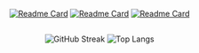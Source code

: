 
<section align='center'>

[![Readme Card](https://github-readme-stats.vercel.app/api/pin/?username=Ghostik-gh&repo=robots-sim&theme=react)](https://github.com/Ghostik-gh/robots-sim)
[![Readme Card](https://github-readme-stats.vercel.app/api/pin/?username=Ghostik-gh&repo=portfolio&theme=react)](https://github.com/Ghostik-gh/portfolio)
[![Readme Card](https://github-readme-stats.vercel.app/api/pin/?username=Ghostik-gh&repo=API&theme=react)](https://github.com/Ghostik-gh/API) 

#

![GitHub Streak](https://github-readme-streak-stats.herokuapp.com?user=Ghostik-gh&theme=react) ![Top Langs](https://github-readme-stats.vercel.app/api/top-langs/?username=Ghostik-gh&layout=compact&theme=react)

</section>


